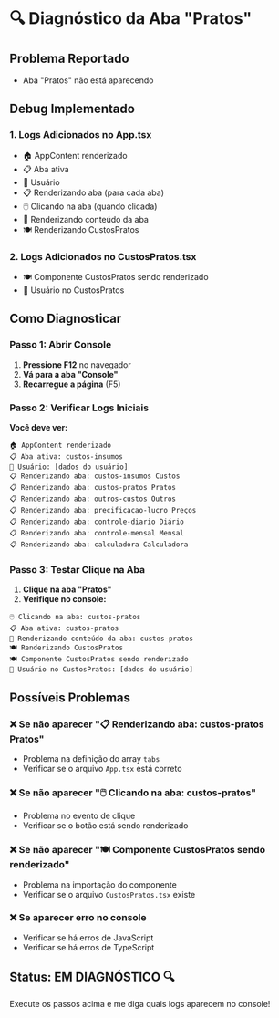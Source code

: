 # 🔍 Diagnóstico da Aba "Pratos"

## Problema Reportado
- Aba "Pratos" não está aparecendo

## Debug Implementado

### 1. **Logs Adicionados no App.tsx**
- 🏠 AppContent renderizado
- 📋 Aba ativa
- 👤 Usuário
- 📋 Renderizando aba (para cada aba)
- 🖱️ Clicando na aba (quando clicada)
- 🎯 Renderizando conteúdo da aba
- 🍽️ Renderizando CustosPratos

### 2. **Logs Adicionados no CustosPratos.tsx**
- 🍽️ Componente CustosPratos sendo renderizado
- 👤 Usuário no CustosPratos

## Como Diagnosticar

### Passo 1: Abrir Console
1. **Pressione F12** no navegador
2. **Vá para a aba "Console"**
3. **Recarregue a página** (F5)

### Passo 2: Verificar Logs Iniciais
**Você deve ver:**
```
🏠 AppContent renderizado
📋 Aba ativa: custos-insumos
👤 Usuário: [dados do usuário]
📋 Renderizando aba: custos-insumos Custos
📋 Renderizando aba: custos-pratos Pratos
📋 Renderizando aba: outros-custos Outros
📋 Renderizando aba: precificacao-lucro Preços
📋 Renderizando aba: controle-diario Diário
📋 Renderizando aba: controle-mensal Mensal
📋 Renderizando aba: calculadora Calculadora
```

### Passo 3: Testar Clique na Aba
1. **Clique na aba "Pratos"**
2. **Verifique no console:**
```
🖱️ Clicando na aba: custos-pratos
📋 Aba ativa: custos-pratos
🎯 Renderizando conteúdo da aba: custos-pratos
🍽️ Renderizando CustosPratos
🍽️ Componente CustosPratos sendo renderizado
👤 Usuário no CustosPratos: [dados do usuário]
```

## Possíveis Problemas

### ❌ **Se não aparecer "📋 Renderizando aba: custos-pratos Pratos"**
- Problema na definição do array `tabs`
- Verificar se o arquivo `App.tsx` está correto

### ❌ **Se não aparecer "🖱️ Clicando na aba: custos-pratos"**
- Problema no evento de clique
- Verificar se o botão está sendo renderizado

### ❌ **Se não aparecer "🍽️ Componente CustosPratos sendo renderizado"**
- Problema na importação do componente
- Verificar se o arquivo `CustosPratos.tsx` existe

### ❌ **Se aparecer erro no console**
- Verificar se há erros de JavaScript
- Verificar se há erros de TypeScript

## Status: EM DIAGNÓSTICO 🔍

Execute os passos acima e me diga quais logs aparecem no console! 